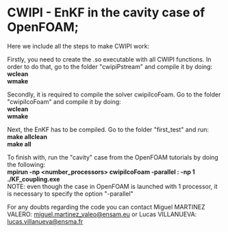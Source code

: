 # CWIPI - EnKF in the cavity case of OpenFOAM;
Here we include all the steps to make CWIPI work:

Firstly, you need to create the .so executable with all CWIPI functions. In order to do that, go to the folder "cwipiPstream" and compile it by doing:\
**wclean**\
**wmake**

Secondly, it is required to compile the solver cwipiIcoFoam. Go to the folder "cwipiIcoFoam" and compile it by doing:\
**wclean**\
**wmake**

Next, the EnKF has to be compiled. Go to the folder "first_test" and run:\
**make allclean**\
**make all**

To finish with, run the "cavity" case from the OpenFOAM tutorials by doing the following:\
**mpirun -np <number_processors> cwipiIcoFoam -parallel : -np 1 ./KF_coupling.exe**\
NOTE: even though the case in OpenFOAM is launched with 1 processor, it is necessary to specify the option "-parallel"

For any doubts regarding the code you can contact Miguel MARTINEZ VALERO: miguel.martinez_valeo@ensam.eu or Lucas VILLANUEVA: lucas.villanueva@ensma.fr
